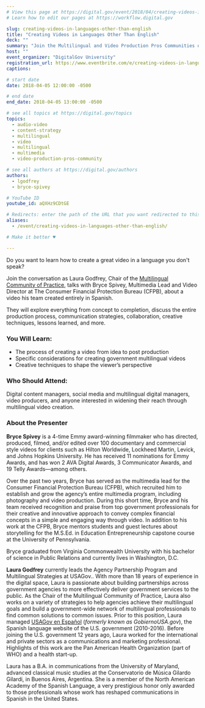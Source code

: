 ```yaml
---
# View this page at https://digital.gov/event/2018/04/creating-videos-in-languages-other-than
# Learn how to edit our pages at https://workflow.digital.gov

slug: creating-videos-in-languages-other-than-english
title: "Creating Videos in Languages Other Than English"
deck: ""
summary: "Join the Multilingual and Video Production Pros Communities of Practice for a talk about a video the CFPB created, for a Spanish speaking audience."
host: ""
event_organizer: "DigitalGov University"
registration_url: https://www.eventbrite.com/e/creating-videos-in-languages-other-than-english-registration-44340580871
captions: 

# start date
date: 2018-04-05 12:00:00 -0500

# end date
end_date: 2018-04-05 13:00:00 -0500

# see all topics at https://digital.gov/topics
topics: 
  - audio-video
  - content-strategy
  - multilingual
  - video
  - multilingual
  - multimedia
  - video-production-pros-community

# see all authors at https://digital.gov/authors
authors: 
  - lgodfrey
  - bryce-spivey

# YouTube ID
youtube_id: aQXHz9CDtGE

# Redirects: enter the path of the URL that you want redirected to this page
aliases: 
  - /event/creating-videos-in-languages-other-than-english/

# Make it better ♥

---
```


Do you want to learn how to create a great video in a language you don't speak?

Join the conversation as Laura Godfrey, Chair of the [Multilingual Community of Practice](https://www.digitalgov.gov/communities/multilingual/), talks with Bryce Spivey, Multimedia Lead and Video Director at The Consumer Financial Protection Bureau (CFPB), about a video his team created entirely in Spanish.

They will explore everything from concept to completion, discuss the entire production process, communication strategies, collaboration, creative techniques, lessons learned, and more.

### You Will Learn:

- The process of creating a video from idea to post production
- Specific considerations for creating government multilingual videos
- Creative techniques to shape the viewer’s perspective

### Who Should Attend:

Digital content managers, social media and multilingual digital managers, video producers, and anyone interested in widening their reach through multilingual video creation.

### About the Presenter

**Bryce Spivey** is a 4-time Emmy award-winning filmmaker who has directed, produced, filmed, and/or edited over 100 documentary and commercial style videos for clients such as Hilton Worldwide, Lockheed Martin, Levick, and Johns Hopkins University. He has received 11 nominations for Emmy Awards, and has won 2 AVA Digital Awards, 3 Communicator Awards, and 19 Telly Awards—among others.

Over the past two years, Bryce has served as the multimedia lead for the Consumer Financial Protection Bureau (CFPB), which recruited him to establish and grow the agency’s entire multimedia program, including photography and video production. During this short time, Bryce and his team received recognition and praise from top government professionals for their creative and innovative approach to convey complex financial concepts in a simple and engaging way through video. In addition to his work at the CFPB, Bryce mentors students and guest lectures about storytelling for the M.S.Ed. in Education Entrepreneurship capstone course at the University of Pennsylvania.

Bryce graduated from Virginia Commonwealth University with his bachelor of science in Public Relations and currently lives in Washington, D.C.

**Laura Godfrey** currently leads the Agency Partnership Program and Multilingual Strategies at USAGov.. With more than 18 years of experience in the digital space, Laura is passionate about building partnerships across government agencies to more effectively deliver government services to the public. As the Chair of the Multilingual Community of Practice, Laura also works on a variety of strategies to help agencies achieve their multilingual goals and build a government-wide network of multilingual professionals to find common solutions to common issues. Prior to this position, Laura managed [USAGov en Espa&#241;ol](https://www.usa.gov/espanol/) (_formerly known as GobiernoUSA.gov_), the Spanish language website of the U.S. government (2010-2016). Before joining the U.S. government 12 years ago, Laura worked for the international and private sectors as a communications and marketing professional. Highlights of this work are the Pan American Health Organization (part of WHO) and a health start-up.

Laura has a B.A. in communications from the University of Maryland, advanced classical music studies at the Conservatorio de Música Gilardo Gilardi, in Buenos Aires, Argentina. She is a member of the North American Academy of the Spanish Language, a very prestigious honor only awarded to those professionals whose work has reshaped communications in Spanish in the United States.
